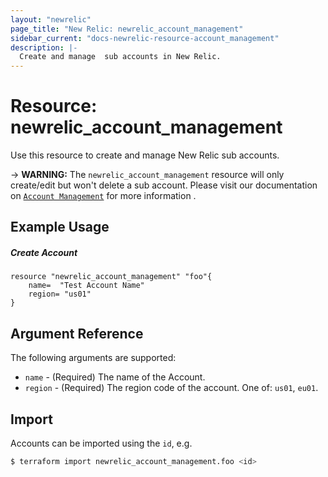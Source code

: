 ```yaml
---
layout: "newrelic"
page_title: "New Relic: newrelic_account_management"
sidebar_current: "docs-newrelic-resource-account_management"
description: |-
  Create and manage  sub accounts in New Relic.
---
```


# Resource: newrelic\_account\_management

Use this resource to create and manage New Relic sub accounts.

-> **WARNING:** The `newrelic_account_management` resource will only create/edit but won't delete a sub account. Please visit our documentation on  [`Account Management`](https://docs.newrelic.com/docs/apis/nerdgraph/examples/manage-accounts-nerdgraph/#delete) for more information .

## Example Usage

##### Create Account
```hcl
resource "newrelic_account_management" "foo"{
	name=  "Test Account Name"
	region= "us01"
}
```

## Argument Reference

The following arguments are supported:

  * `name` - (Required) The name of the Account.
  * `region` - (Required) The region code of the account.  One of: `us01`, `eu01`.



## Import

Accounts can be imported using the `id`, e.g.

```bash
$ terraform import newrelic_account_management.foo <id>
```

